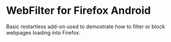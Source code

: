 WebFilter for Firefox Android
============================

Basic restartless add-on used to demostrate how to filter or block webpages loading into Firefox.
